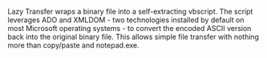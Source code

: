 Lazy Transfer wraps a binary file into a self-extracting vbscript. The script leverages ADO and XMLDOM - two technologies installed by default on most Microsoft operating systems - to convert the encoded ASCII version back into the original binary file. This allows simple file transfer with nothing more than copy/paste and notepad.exe.